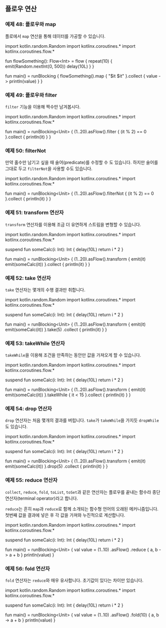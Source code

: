 ## 플로우 연산

### 예제 48: 플로우와 map

플로에서 `map` 연산을 통해 데이터를 가공할 수 있습니다.

<div class="kotlin-playground" >
import kotlin.random.Random
import kotlinx.coroutines.*
import kotlinx.coroutines.flow.*

fun flowSomething(): Flow&lt;Int&gt; = flow {
    repeat(10) {
        emit(Random.nextInt(0, 500))
        delay(10L)
    }
}

fun main() = runBlocking {
    flowSomething().map {
        "$it $it"
    }.collect { value ->
        println(value)
    }
}
</div>

### 예제 49: 플로우와 filter

`filter` 기능을 이용해 짝수만 남겨봅시다.

<div class="kotlin-playground" >
import kotlin.random.Random
import kotlinx.coroutines.*
import kotlinx.coroutines.flow.*

fun main() = runBlocking&lt;Unit&gt; {
    (1..20).asFlow().filter {
        (it % 2) == 0
    }.collect {
        println(it)
    }
}
</div>

### 예제 50: filterNot

만약 홀수만 남기고 싶을 때 술어(predicate)를 수정할 수 도 있습니다. 하지만 술어를 그대로 두고 `filterNot`을 사용할 수도 있습니다.

<div class="kotlin-playground" >
import kotlin.random.Random
import kotlinx.coroutines.*
import kotlinx.coroutines.flow.*

fun main() = runBlocking&lt;Unit&gt; {
    (1..20).asFlow().filterNot {
        (it % 2) == 0
    }.collect {
        println(it)
    }
}
</div>

### 예제 51: transform 연산자

`transform` 연산자를 이용해 조금 더 유연하게 스트림을 변형할 수 있습니다.

<div class="kotlin-playground" >
import kotlin.random.Random
import kotlinx.coroutines.*
import kotlinx.coroutines.flow.*

suspend fun someCalc(i: Int): Int {
    delay(10L)
    return i * 2
}

fun main() = runBlocking&lt;Unit&gt; {
    (1..20).asFlow().transform {
        emit(it)
        emit(someCalc(it))
    }.collect {
        println(it)
    }
}
</div>

### 예제 52: take 연산자

`take` 연산자는 몇개의 수행 결과만 취합니다.

<div class="kotlin-playground" >
import kotlin.random.Random
import kotlinx.coroutines.*
import kotlinx.coroutines.flow.*

suspend fun someCalc(i: Int): Int {
    delay(10L)
    return i * 2
}

fun main() = runBlocking&lt;Unit&gt; {
    (1..20).asFlow().transform {
        emit(it)
        emit(someCalc(it))
    }.take(5)
    .collect {
        println(it)
    }
}
</div>

### 예제 53: takeWhile 연산자

`takeWhile`을 이용해 조건을 만족하는 동안만 값을 가져오게 할 수 있습니다.

<div class="kotlin-playground" >
import kotlin.random.Random
import kotlinx.coroutines.*
import kotlinx.coroutines.flow.*

suspend fun someCalc(i: Int): Int {
    delay(10L)
    return i * 2
}

fun main() = runBlocking&lt;Unit&gt; {
    (1..20).asFlow().transform {
        emit(it)
        emit(someCalc(it))
    }.takeWhile {
        it < 15
    }.collect {
        println(it)
    }
}
</div>

### 예제 54: drop 연산자

`drop` 연산자는 처음 몇개의 결과를 버립니다. `take`가 `takeWhile`을 가지듯 `dropWhile`도 있습니다.

<div class="kotlin-playground" >
import kotlin.random.Random
import kotlinx.coroutines.*
import kotlinx.coroutines.flow.*

suspend fun someCalc(i: Int): Int {
    delay(10L)
    return i * 2
}

fun main() = runBlocking&lt;Unit&gt; {
    (1..20).asFlow().transform {
        emit(it)
        emit(someCalc(it))
    }.drop(5)
    .collect {
        println(it)
    }
}
</div>

### 예제 55: reduce 연산자

`collect`, `reduce`, `fold`, `toList`, `toSet`과 같은 연산자는 플로우를 끝내는 함수라 종단 연산자(terminal operator)라고 합니다.

`reduce`는 흔히 `map`과 `reduce`로 함께 소개되는 함수형 언어의 오래된 메커니즘입니다. 첫번째 값을 결과에 넣은 후 각 값을 가져와 누진적으로 계산합니다.

<div class="kotlin-playground" >
import kotlin.random.Random
import kotlinx.coroutines.*
import kotlinx.coroutines.flow.*

suspend fun someCalc(i: Int): Int {
    delay(10L)
    return i * 2
}

fun main() = runBlocking&lt;Unit&gt; {
    val value = (1..10)
        .asFlow()
        .reduce { a, b ->
            a + b
        }
    println(value)
}
</div>

### 예제 56: fold 연산자

`fold` 연산자는 `reduce`와 매우 유사합니다. 초기값이 있다는 차이만 있습니다.

<div class="kotlin-playground" >
import kotlin.random.Random
import kotlinx.coroutines.*
import kotlinx.coroutines.flow.*

suspend fun someCalc(i: Int): Int {
    delay(10L)
    return i * 2
}

fun main() = runBlocking&lt;Unit&gt; {
    val value = (1..10)
        .asFlow()
        .fold(10) { a, b ->
            a + b
        }
    println(value)
}
</div>